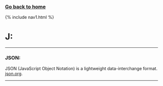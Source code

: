 ### **[Go back to home](https://ironrico.github.io/TestGlossary/)**

{% include nav1.html %}

# **J:** 
___

### **JSON:**
JSON (JavaScript Object Notation) is a lightweight data-interchange format. [json.org](json.org).
___
